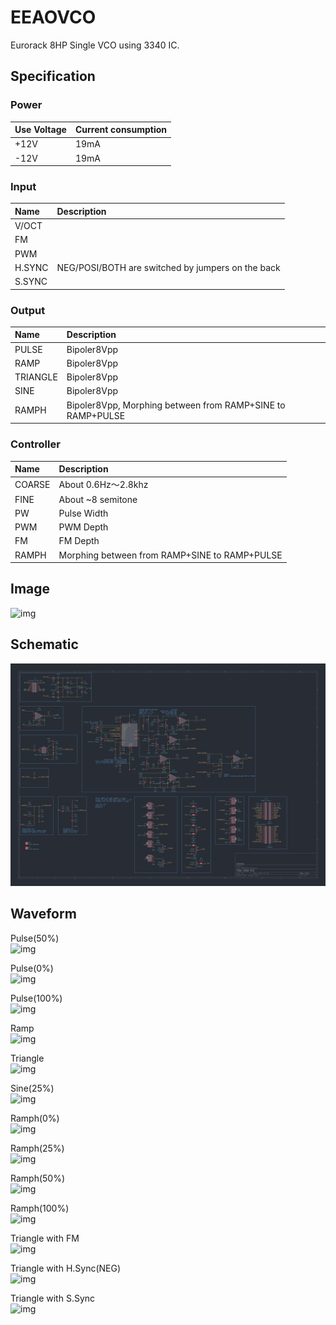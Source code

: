 # EEAOVCO
Eurorack 8HP Single VCO using 3340 IC.

## Specification

### Power

|Use Voltage|Current consumption|
|:--|:--|
|+12V|19mA|
|-12V|19mA|

### Input

|Name|Description|
|:--|:--|
|V/OCT||
|FM||
|PWM||
|H.SYNC|NEG/POSI/BOTH are switched by jumpers on the back|
|S.SYNC||


### Output

|Name|Description|
|:--|:--|
|PULSE|Bipoler8Vpp|
|RAMP|Bipoler8Vpp|
|TRIANGLE|Bipoler8Vpp|
|SINE|Bipoler8Vpp|
|RAMPH|Bipoler8Vpp, Morphing between from RAMP+SINE to RAMP+PULSE|


### Controller

|Name|Description|
|:--|:--|
|COARSE|About 0.6Hz～2.8khz|
|FINE|About ~8 semitone|
|PW|Pulse Width|
|PWM|PWM Depth|
|FM|FM Depth|
|RAMPH|Morphing between from RAMP+SINE to RAMP+PULSE|

## Image
![img]()

## Schematic

![img](_data/eeao_vco_rev1.0.0.png)

## Waveform

Pulse(50%)  
![img](_data/eeaovco_pulse_1.png)  

Pulse(0%)  
![img](_data/eeaovco_pulse_2.png)  

Pulse(100%)  
![img](_data/eeaovco_pulse_3.png)  

Ramp  
![img](_data/eeaovco_upramp.png)  

Triangle  
![img](_data/eeaovco_triangle.png)  

Sine(25%)  
![img](_data/eeaovco_sine.png)  

Ramph(0%)  
![img](_data/eeaovco_ramph_1.png)  

Ramph(25%)  
![img](_data/eeaovco_ramph_2.png)  

Ramph(50%)  
![img](_data/eeaovco_ramph_3.png)  

Ramph(100%)  
![img](_data/eeaovco_ramph_4.png)  

Triangle with FM  
![img](_data/eeaovco_triangle_fm.png)  

Triangle with H.Sync(NEG)  
![img](_data/eeaovco_triangle_hsync.png)  

Triangle with S.Sync  
![img](_data/eeaovco_triangle_ssync.png)  
